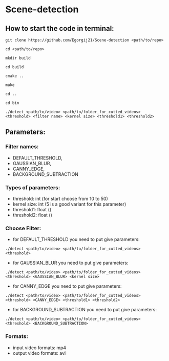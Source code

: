 # Scene-detection

## How to start the code in terminal:

 ```
 git clone https://github.com/Egorgij21/Scene-detection <path/to/repo>
 
 cd <path/to/repo>
 
 mkdir build
 
 cd build
 
 cmake ..
 
 make
 
 cd ..
 
 cd bin
 
 ./detect <path/to/video> <path/to/folder_for_cutted_videos> <threshold> <filter name> <kernel size> <threshold1> <threshold2>
 ```
  
## Parameters:
  
### Filter names:     
- DEFAULT_THRESHOLD,
- GAUSSIAN_BLUR,
- CANNY_EDGE,
- BACKGROUND_SUBTRACTION
### Types of parameters:
- threshold: int     (for start choose from 10 to 50)
- kernel size: int   (5 is a good variant for this parameter)
- threshold1: float  ()
- threshold2: float  ()
### Choose Filter:

- for DEFAULT_THRESHOLD you need to put give parameters:
```
./detect <path/to/video> <path/to/folder_for_cutted_videos> <threshold>
```
  
- for GAUSSIAN_BLUR you need to put give parameters:
```
./detect <path/to/video> <path/to/folder_for_cutted_videos> <threshold> <GAUSSIAN_BLUR> <kernel size>
```
  
- for CANNY_EDGE you need to put give parameters:
```
./detect <path/to/video> <path/to/folder_for_cutted_videos> <threshold> <CANNY_EDGE> <threshold1> <threshold2>
```
  
- for BACKGROUND_SUBTRACTION you need to put give parameters:
```
./detect <path/to/video> <path/to/folder_for_cutted_videos> <threshold> <BACKGROUND_SUBTRACTION>
```
### Formats:
- input video formats: mp4
- output video formats: avi
